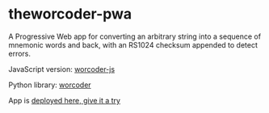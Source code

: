 # theworcoder-pwa

A Progressive Web app for converting an arbitrary string into a sequence of mnemonic words and back, with an RS1024 checksum appended to detect errors.

JavaScript version: [worcoder-js](https://github.com/jooray/worcoder-js)

Python library: [worcoder](https://github.com/jooray/worcoder)

App is [deployed here, give it a try](https://cypherpunk.today/theworcoder/index.html)